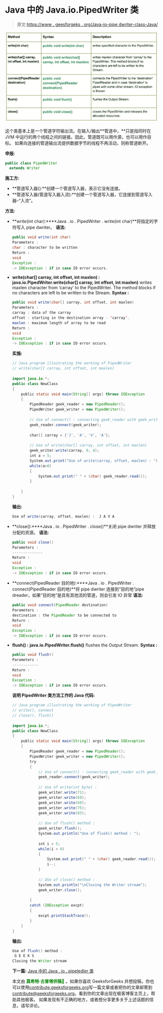# Java 中的 Java.io.PipedWriter 类

> 原文:[https://www . geesforgeks . org/Java-io-pipe dwriter-class-Java/](https://www.geeksforgeeks.org/java-io-pipedwriter-class-java/)

[![io.PipedWriter Class in Java](img/59ba621cbee26fabacf3d359bebb756b.png)](https://media.geeksforgeeks.org/wp-content/uploads/io.PipedWriter-Class-in-Java.jpg)

这个类基本上是一个管道字符输出流。在输入/输出**管道中，**只是指同时在 JVM 中运行的两个线程之间的链接。因此，管道既可以用作源，也可以用作目标。
如果向连接的管道输出流提供数据字节的线程不再活动，则称管道断开。

**申报:**

```java
public class PipedWriter
  extends Writer
```

**施工方:**

*   **管道写入器():**创建一个管道写入器，表示它没有连接。
*   **管道写入器(管道写入器入流):**创建一个管道写入器，它连接到管道写入器–“入流”。

**方法:**

*   **write(int char):****Java . io . PipedWriter . write(int char)**将指定的字符写入 pipe dwriter。
    **语法:**

    ```java
    public void write(int char)
    Parameters : 
    char : character to be written
    Return :                                               
    void
    Exception :
    -> IOException : if in case IO error occurs.
    ```

*   **write(char[] carray, int offset, int maxlen) :** **java.io.PipedWriter.write(char[] carray, int offset, int maxlen)** writes maxlen character from ‘carray’ to the PipedWriter. The method blocks if no characters are left to be written to the Stream.
    **Syntax :**

    ```java
    public void write(char[] carray, int offset, int maxlen)
    Parameters : 
    carray : data of the carray
    offset : starting in the destination array - 'carray'.
    maxlen : maximum length of array to be read
    Return :                                               
    void
    Exception :
    -> IOException : if in case IO error occurs.
    ```

    **实施:**

    ```java
    // Java program illustrating the working of PipedWriter
    // write(char[] carray, int offset, int maxlen)

    import java.io.*;
    public class NewClass
    {
        public static void main(String[] args) throws IOException
        {
            PipedReader geek_reader = new PipedReader();
            PipedWriter geek_writer = new PipedWriter();

            // Use of connect() : connecting geek_reader with geek_writer
            geek_reader.connect(geek_writer);

            char[] carray = {'J', 'A', 'V', 'A'};

            // Use of write(char[] carray, int offset, int maxlen)
            geek_writer.write(carray, 0, 4);
            int a = 5;
            System.out.print("Use of write(carray, offset, maxlen) : ");
            while(a>0)
            {
                System.out.print(" " + (char) geek_reader.read());          
            }

        }
    }
    ```

    **输出:**

    ```java
    Use of write(carray, offset, maxlen) :  J A V A
    ```

*   **close():****Java . io . PipedWriter . close()**关闭 pipe dwriter 并释放分配的资源。
    **语法:**

    ```java
    public void close()
    Parameters : 
    --------------
    Return :                                               
    void
    Exception :
    -> IOException : if in case IO error occurs.
    ```

*   **connect(PipedReader 目的地):****Java . io . PipedWriter . connect(PipedReader 目的地)**将 pipe dwriter 连接到“目的地”pipe dreader，如果“目的地”是具有其他流的管道，则会引发 IO 异常
    **语法:**

    ```java
    public void connect(PipedReader destination)
    Parameters : 
    destination : the PipedReader to be connected to
    Return :                                               
    void
    Exception :
    -> IOException : if in case IO error occurs.
    ```

*   **flush() :** **java.io.PipedWriter.flush()** flushes the Output Stream.
    **Syntax :**

    ```java
    public void flush()
    Parameters : 
    ------------
    Return :                                               
    void
    Exception :
    -> IOException : if in case IO error occurs.
    ```

    **说明 PipedWriter 类方法工作的 Java 代码:**

    ```java
    // Java program illustrating the working of PipedWriter
    // write(), connect
    // close(), flush()

    import java.io.*;
    public class NewClass
    {
        public static void main(String[] args) throws IOException
        {
            PipedReader geek_reader = new PipedReader();
            PipedWriter geek_writer = new PipedWriter();
            try
            {
                // Use of connect() : connecting geek_reader with geek_writer
                geek_reader.connect(geek_writer);

                // Use of write(int byte) :
                geek_writer.write(71);
                geek_writer.write(69);
                geek_writer.write(69);
                geek_writer.write(75);
                geek_writer.write(83);

                // Use of flush() method :
                geek_writer.flush();
                System.out.println("Use of flush() method : ");

                int i = 5;
                while(i > 0)
                {
                    System.out.print(" " + (char) geek_reader.read());
                    i--;
                }

                // USe of close() method :
                System.out.println("\nClosing the Writer stream");
                geek_writer.close();

            }
            catch (IOException excpt)
            {
                excpt.printStackTrace();
            }
        }
    }
    ```

    **输出:**

    ```java
    Use of flush() method : 
     G E E K S
    Closing the Writer stream
    ```

    **下一篇:** [Java 中的 Java . io . pipeledler 类](https://www.geeksforgeeks.org/java-io-pipedreader-class-java/)

    本文由 <font color="green">**莫希特·古普塔供稿🙂**</font> 。如果你喜欢 GeeksforGeeks 并想投稿，你也可以使用[contribute.geeksforgeeks.org](http://www.contribute.geeksforgeeks.org)写一篇文章或者把你的文章邮寄到 contribute@geeksforgeeks.org。看到你的文章出现在极客博客主页上，帮助其他极客。
    如果发现有不正确的地方，或者想分享更多关于上述话题的信息，请写评论。